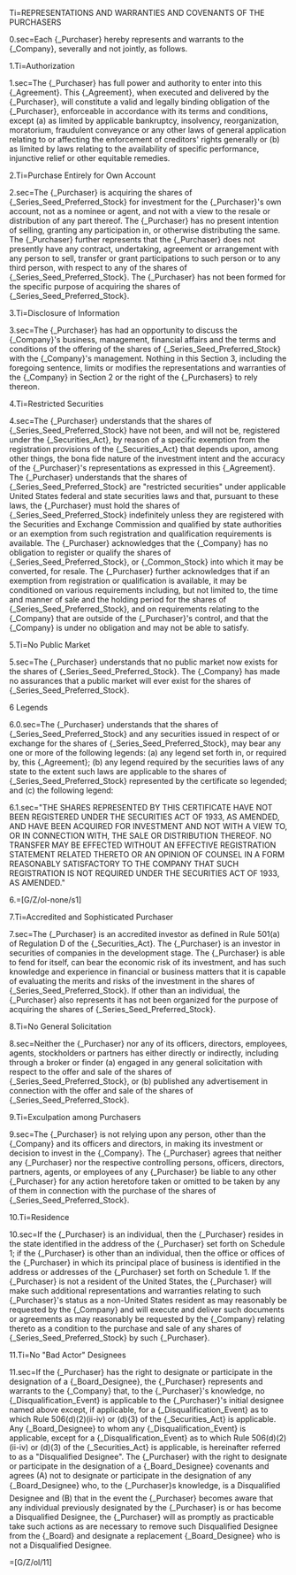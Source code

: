 Ti=REPRESENTATIONS AND WARRANTIES AND COVENANTS OF THE PURCHASERS

0.sec=Each {_Purchaser} hereby represents and warrants to the {_Company}, severally and not jointly, as follows.

1.Ti=Authorization

1.sec=The {_Purchaser} has full power and authority to enter into this {_Agreement}.  This {_Agreement}, when executed and delivered by the {_Purchaser}, will constitute a valid and legally binding obligation of the {_Purchaser}, enforceable in accordance with its terms and conditions, except (a) as limited by applicable bankruptcy, insolvency, reorganization, moratorium, fraudulent conveyance or any other laws of general application relating to or affecting the enforcement of creditors' rights generally or (b) as limited by laws relating to the availability of specific performance, injunctive relief or other equitable remedies.

2.Ti=Purchase Entirely for Own Account

2.sec=The {_Purchaser} is acquiring the shares of {_Series_Seed_Preferred_Stock} for investment for the {_Purchaser}'s own account, not as a nominee or agent, and not with a view to the resale or distribution of any part thereof. The {_Purchaser} has no present intention of selling, granting any participation in, or otherwise distributing the same.  The {_Purchaser} further represents that the {_Purchaser} does not presently have any contract, undertaking, agreement or arrangement with any person to sell, transfer or grant participations to such person or to any third person, with respect to any of the shares of {_Series_Seed_Preferred_Stock}.  The {_Purchaser} has not been formed for the specific purpose of acquiring the shares of {_Series_Seed_Preferred_Stock}.

3.Ti=Disclosure of Information

3.sec=The {_Purchaser} has had an opportunity to discuss the {_Company}'s business, management, financial affairs and the terms and conditions of the offering of the shares of {_Series_Seed_Preferred_Stock} with the {_Company}'s management.  Nothing in this Section 3, including the foregoing sentence, limits or modifies the representations and warranties of the {_Company} in Section 2 or the right of the {_Purchasers} to rely thereon.

4.Ti=Restricted Securities

4.sec=The {_Purchaser} understands that the shares of {_Series_Seed_Preferred_Stock} have not been, and will not be, registered under the {_Securities_Act}, by reason of a specific exemption from the registration provisions of the {_Securities_Act} that depends upon, among other things, the bona fide nature of the investment intent and the accuracy of the {_Purchaser}'s representations as expressed in this {_Agreement}.  The {_Purchaser} understands that the shares of {_Series_Seed_Preferred_Stock} are "restricted securities" under applicable United States federal and state securities laws and that, pursuant to these laws, the {_Purchaser} must hold the shares of {_Series_Seed_Preferred_Stock} indefinitely unless they are registered with the Securities and Exchange Commission and qualified by state authorities or an exemption from such registration and qualification requirements is available.  The {_Purchaser} acknowledges that the {_Company} has no obligation to register or qualify the shares of {_Series_Seed_Preferred_Stock}, or {_Common_Stock} into which it may be converted, for resale.  The {_Purchaser} further acknowledges that if an exemption from registration or qualification is available, it may be conditioned on various requirements including, but not limited to, the time and manner of sale and the holding period for the shares of {_Series_Seed_Preferred_Stock}, and on requirements relating to the {_Company} that are outside of the {_Purchaser}'s control, and that the {_Company} is under no obligation and may not be able to satisfy.    

5.Ti=No Public Market

5.sec=The {_Purchaser} understands that no public market now exists for the shares of {_Series_Seed_Preferred_Stock}. The {_Company} has made no assurances that a public market will ever exist for the shares of {_Series_Seed_Preferred_Stock}.

6 Legends

6.0.sec=The {_Purchaser} understands that the shares of {_Series_Seed_Preferred_Stock} and any securities issued in respect of or exchange for the shares of {_Series_Seed_Preferred_Stock}, may bear any one or more of the following legends:  (a) any legend set forth in, or required by, this {_Agreement}; (b) any legend required by the securities laws of any state to the extent such laws are applicable to the shares of {_Series_Seed_Preferred_Stock} represented by the certificate so legended; and (c) the following legend:

6.1.sec="THE SHARES REPRESENTED BY THIS CERTIFICATE HAVE NOT BEEN REGISTERED UNDER THE SECURITIES ACT OF 1933, AS AMENDED, AND HAVE BEEN ACQUIRED FOR INVESTMENT AND NOT WITH A VIEW TO, OR IN CONNECTION WITH, THE SALE OR DISTRIBUTION THEREOF.  NO TRANSFER MAY BE EFFECTED WITHOUT AN EFFECTIVE REGISTRATION STATEMENT RELATED THERETO OR AN OPINION OF COUNSEL IN A FORM REASONABLY SATISFACTORY TO THE COMPANY THAT SUCH REGISTRATION IS NOT REQUIRED UNDER THE SECURITIES ACT OF 1933, AS AMENDED."

6.=[G/Z/ol-none/s1]


7.Ti=Accredited and Sophisticated Purchaser

7.sec=The {_Purchaser} is an accredited investor as defined in Rule 501(a) of Regulation D of the {_Securities_Act}.  The {_Purchaser} is an investor in securities of companies in the development stage. The {_Purchaser} is able to fend for itself, can bear the economic risk of its investment, and has such knowledge and experience in financial or business matters that it is capable of evaluating the merits and risks of the investment in the shares of {_Series_Seed_Preferred_Stock}.  If other than an individual, the {_Purchaser} also represents it has not been organized for the purpose of acquiring the shares of {_Series_Seed_Preferred_Stock}.

8.Ti=No General Solicitation

8.sec=Neither the {_Purchaser} nor any of its officers, directors, employees, agents, stockholders or partners has either directly or indirectly, including through a broker or finder (a) engaged in any general solicitation with respect to the offer and sale of the shares of {_Series_Seed_Preferred_Stock}, or (b) published any advertisement in connection with the offer and sale of the shares of {_Series_Seed_Preferred_Stock}.

9.Ti=Exculpation among Purchasers

9.sec=The {_Purchaser} is not relying upon any person, other than the {_Company} and its officers and directors, in making its investment or decision to invest in the {_Company}.  The {_Purchaser} agrees that neither any {_Purchaser} nor the respective controlling persons, officers, directors, partners, agents, or employees of any {_Purchaser} be liable to any other {_Purchaser} for any action heretofore taken or omitted to be taken by any of them in connection with the purchase of the shares of {_Series_Seed_Preferred_Stock}.

10.Ti=Residence

10.sec=If the {_Purchaser} is an individual, then the {_Purchaser} resides in the state identified in the address of the {_Purchaser} set forth on Schedule 1; if the {_Purchaser} is other than an individual, then the office or offices of the {_Purchaser} in which its principal place of business is identified in the address or addresses of the {_Purchaser} set forth on Schedule 1. If the {_Purchaser} is not a resident of the United States, the {_Purchaser} will make such additional representations and warranties relating to such {_Purchaser}'s status as a non-United States resident as may reasonably be requested by the {_Company} and will execute and deliver such documents or agreements as may reasonably be requested by the {_Company} relating thereto as a condition to the purchase and sale of any shares of {_Series_Seed_Preferred_Stock} by such {_Purchaser}.

11.Ti=No "Bad Actor" Designees

11.sec=If the {_Purchaser} has the right to designate or participate in the designation of a {_Board_Designee}, the {_Purchaser} represents and warrants to the {_Company} that, to the {_Purchaser}'s knowledge, no {_Disqualification_Event} is applicable to the {_Purchaser}'s initial designee named above except, if applicable, for a {_Disqualification_Event} as to which Rule 506(d)(2)(ii-iv) or (d)(3) of the {_Securities_Act} is applicable.  Any {_Board_Designee} to whom any {_Disqualification_Event} is applicable, except for a {_Disqualification_Event} as to which Rule 506(d)(2)(ii-iv) or (d)(3) of the {_Securities_Act} is applicable, is hereinafter referred to as a "Disqualified Designee".  The {_Purchaser} with the right to designate or participate in the designation of a {_Board_Designee} covenants and agrees (A) not to designate or participate in the designation of any {_Board_Designee} who, to the {_Purchaser}s knowledge, is a Disqualified Designee and (B) that in the event the {_Purchaser} becomes aware that any individual previously designated by the {_Purchaser} is or has become a Disqualified Designee, the {_Purchaser} will as promptly as practicable take such actions as are necessary to remove such Disqualified Designee from the {_Board} and designate a replacement {_Board_Designee} who is not a Disqualified Designee.

=[G/Z/ol/11]
